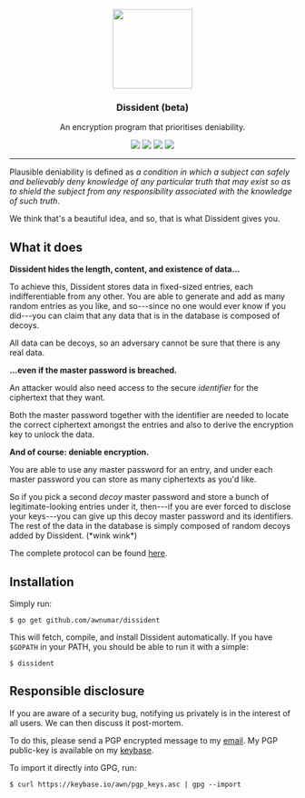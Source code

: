<p align="center">
  <img src="https://cdn.rawgit.com/awnumar/dissident/master/logo.svg" height="140" />
  <h3 align="center">Dissident (beta)</h3>
  <p align="center">An encryption program that prioritises deniability.</p>
  <p align="center">
    <a href="https://travis-ci.org/awnumar/dissident"><img src="https://travis-ci.org/awnumar/dissident.svg?branch=master"></a>
    <a href="https://ci.appveyor.com/project/awnumar/dissident/branch/master"><img src="https://ci.appveyor.com/api/projects/status/w8ma6o6q1m700wcp/branch/master?svg=true"></a>
    <a href="https://dependencyci.com/github/awnumar/dissident"><img src="https://dependencyci.com/github/awnumar/dissident/badge"></a>
    <a href="https://goreportcard.com/report/github.com/awnumar/dissident"><img src="https://goreportcard.com/badge/github.com/awnumar/dissident"></a>
  </p>
</p>

---

Plausible deniability is defined as *a condition in which a subject can safely and believably deny knowledge of any particular truth that may exist so as to shield the subject from any responsibility associated with the knowledge of such truth*.

We think that's a beautiful idea, and so, that is what Dissident gives you.

## What it does

**Dissident hides the length, content, and existence of data...**

To achieve this, Dissident stores data in fixed-sized entries, each indifferentiable from any other. You are able to generate and add as many random entries as you like, and so---since no one would ever know if you did---you can claim that any data that is in the database is composed of decoys.

All data can be decoys, so an adversary cannot be sure that there is any real data.

**...even if the master password is breached.**

An attacker would also need access to the secure *identifier* for the ciphertext that they want.

Both the master password together with the identifier are needed to locate the correct ciphertext amongst the entries and also to derive the encryption key to unlock the data.

**And of course: deniable encryption.**

You are able to use any master password for an entry, and under each master password you can store as many ciphertexts as you'd like.

So if you pick a second *decoy* master password and store a bunch of legitimate-looking entries under it, then---if you are ever forced to disclose your keys---you can give up this decoy master password and its identifiers. The rest of the data in the database is simply composed of random decoys added by Dissident. (\*wink wink\*)

The complete protocol can be found [here](PROTOCOL).

## Installation

Simply run:

```
$ go get github.com/awnumar/dissident
```

This will fetch, compile, and install Dissident automatically. If you have `$GOPATH` in your PATH, you should be able to run it with a simple:

```
$ dissident
```

## Responsible disclosure

If you are aware of a security bug, notifying us privately is in the interest of all users. We can then discuss it post-mortem.

To do this, please send a PGP encrypted message to my [email](mailto:awn@cryptolosophy.io). My PGP public-key is available on my [keybase](https://keybase.io/awn).

To import it directly into GPG, run:

```
$ curl https://keybase.io/awn/pgp_keys.asc | gpg --import
```
